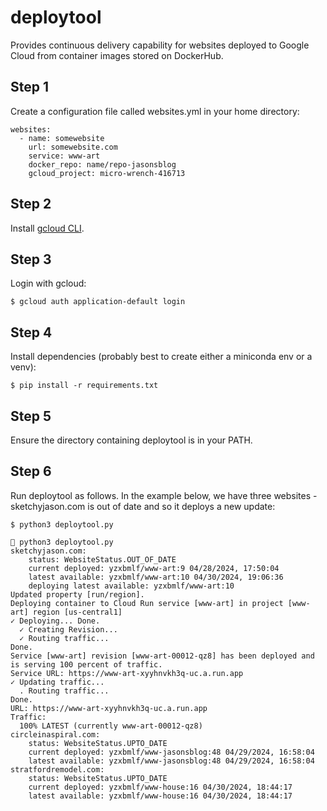 # deploytool
Provides continuous delivery capability for websites deployed to Google Cloud from container images stored on DockerHub.

## Step 1

Create a configuration file called websites.yml in your home directory:

    websites:
      - name: somewebsite
        url: somewebsite.com
        service: www-art
        docker_repo: name/repo-jasonsblog
        gcloud_project: micro-wrench-416713

## Step 2 

Install [gcloud CLI](https://cloud.google.com/sdk/docs/install-sdk).

## Step 3

Login with gcloud:

    $ gcloud auth application-default login

## Step 4

Install dependencies (probably best to create either a miniconda env or a venv):

    $ pip install -r requirements.txt

## Step 5 

Ensure the directory containing deploytool is in your PATH.

## Step 6 

Run deploytool as follows. In the example below, we have three websites - sketchyjason.com is out of date and so it deploys a new update:

    $ python3 deploytool.py

     python3 deploytool.py
    sketchyjason.com:
	    status: WebsiteStatus.OUT_OF_DATE
	    current deployed: yzxbmlf/www-art:9 04/28/2024, 17:50:04
	    latest available: yzxbmlf/www-art:10 04/30/2024, 19:06:36
	    deploying latest available: yzxbmlf/www-art:10
    Updated property [run/region].
    Deploying container to Cloud Run service [www-art] in project [www-art] region [us-central1]
    ✓ Deploying... Done.
      ✓ Creating Revision...
      ✓ Routing traffic...
    Done.
    Service [www-art] revision [www-art-00012-qz8] has been deployed and is serving 100 percent of traffic.
    Service URL: https://www-art-xyyhnvkh3q-uc.a.run.app
    ✓ Updating traffic...
      . Routing traffic...
    Done.
    URL: https://www-art-xyyhnvkh3q-uc.a.run.app
    Traffic:
      100% LATEST (currently www-art-00012-qz8)
    circleinaspiral.com:
	    status: WebsiteStatus.UPTO_DATE
	    current deployed: yzxbmlf/www-jasonsblog:48 04/29/2024, 16:58:04
	    latest available: yzxbmlf/www-jasonsblog:48 04/29/2024, 16:58:04
    stratfordremodel.com:
	    status: WebsiteStatus.UPTO_DATE
	    current deployed: yzxbmlf/www-house:16 04/30/2024, 18:44:17
	    latest available: yzxbmlf/www-house:16 04/30/2024, 18:44:17

